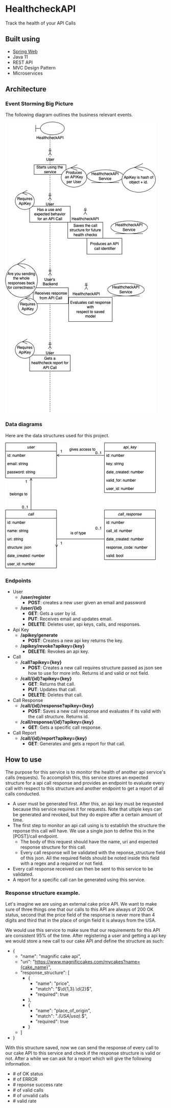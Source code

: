 # HealthcheckAPI

Track the health of your API Calls

## Built using

* [Spring Web](https://docs.spring.io/spring-boot/docs/2.7.4/reference/htmlsingle/#web)
* Java 11
* REST API
* MVC Design Pattern
* Microservices

## Architecture

### Event Storming Big Picture

The following diagram outlines the business relevant events.

![Big Picture of HealcheckAPI](./diagramimg-bigpicture-healthcheckAPI.png)

### Data diagrams

Here are the data structures used for this project.

![Class Diagram of HealthcheckAPI](./classes-healthcheck.png)

### Endpoints

- User
    - **/user/register**
        - **POST**: creates a new user given an email and password
    - **/user/{id}**
        - **GET**: Gets a user by id.
        - **PUT**: Receives email and updates email.
        - **DELETE**: Deletes user, api keys, calls, and responses.
- Api Key
    - **/apikey/generate**
        -  **POST**: Creates a new api key returns the key.
    - **/apikey/revoke?apikey={key}**
        -  **DELETE**: Revokes an api key.
- Call
    - **/call?apikey={key}**
        - **POST**: Creates a new call requires structure passed as json see how to use for more info. Returns id and valid or not field.
    - **/call/{id}?apikey={key}**
        - **GET**: Returns that call.
        - **PUT**: Updates that call.
        - **DELETE**: Deletes that call.
- Call Response
    - **/call/{id}/response?apikey={key}**
        - **POST**: Saves a new call response and evaluates if its valid with the call structure. Returns id.
    - **/call/response/{id}?apikey={key}**
        - **GET**: Gets a specific call response.
- Call Report
    - **/call/{id}/report?apikey={key}**
        - **GET**: Generates and gets a report for that call.

## How to use

The purpose for this service is to monitor the health of another api service's calls (requests). To accomplish this, this service stores an expected structure for a api call response and provides an endpoint to evaluate every call with respect to this structure and another endpoint to get a report of all calls conducted.

- A user must be generated first. After this, an api key must be requested because this service requires it for requests. Note that ultiple keys can be generated and revoked, but they do expire after a certain amount of time.
- The first step to monitor an api call using is to establish the structure the reponse this call will have. We use a single json to define this in the [POST]/call endpoint.
    - The body of this request should have the name, uri and expected response structure for this call.
    - Every call response will be validated with the reponse_structure field of this json. All the required fields should be noted inside this field  with a regex and a required or not field.
- Every call response received can then be sent to this service to be validated.
- A report for a specific call can be generated using this service.

### Response structure example.

Let's imagine we are using an external cake price API. We want to make sure of three things one that our calls to this API are always of 200 OK status, second that the price field of the response is never more than 4 digits and third that in the place of origin field it is always from the USA. 

We would use this service to make sure that our requirements for this API are consistent 95% of the time. After registering a user and getting a api key we would store a new call to our cake API and define the structure as such:

- {
    - "name": "magnific cake api",
    - "uri": "https://www.magnificcakes.com/mycakes?name={cake_name}",
    - "response_structure": [
        - {
            - "name": "price",
            - "match": "\$\d{1,3}.\d{2}$",
            - "required": true
        - },
        - {
            - "name": "place_of_origin",
            - "match": ".*(USA|usa).*$",
            - "required": true
        - }
    - ]
- }

With this structure saved, now we can send the response of every call to our cake API to this service and check if the response structure is valid or not. After a while we  can ask for a report which will give the following information.

- \# of OK status
- \# of ERROR
- \# reponse success rate
- \# of valid calls
- \# of unvalid calls
- \# valid rate